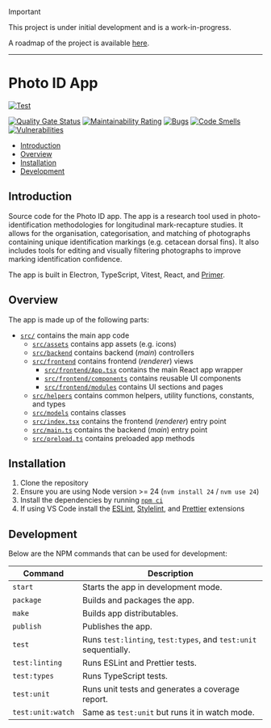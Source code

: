 > [!IMPORTANT]  
> This project is under initial development and is a work-in-progress.
>
> A roadmap of the project is available [here](https://github.com/orgs/CRRU-UK/projects/3).

---

# Photo ID App

[![Test](https://github.com/CRRU-UK/photo-id-app/actions/workflows/main.yaml/badge.svg?branch=main)](https://github.com/CRRU-UK/photo-id-app/actions/workflows/main.yaml)

[![Quality Gate Status](https://sonarcloud.io/api/project_badges/measure?project=CRRU-UK_photo-id-app&metric=alert_status)](https://sonarcloud.io/summary/new_code?id=CRRU-UK_photo-id-app)
[![Maintainability Rating](https://sonarcloud.io/api/project_badges/measure?project=CRRU-UK_photo-id-app&metric=sqale_rating)](https://sonarcloud.io/summary/new_code?id=CRRU-UK_photo-id-app)
[![Bugs](https://sonarcloud.io/api/project_badges/measure?project=CRRU-UK_photo-id-app&metric=bugs)](https://sonarcloud.io/summary/new_code?id=CRRU-UK_photo-id-app)
[![Code Smells](https://sonarcloud.io/api/project_badges/measure?project=CRRU-UK_photo-id-app&metric=code_smells)](https://sonarcloud.io/summary/new_code?id=CRRU-UK_photo-id-app)
[![Vulnerabilities](https://sonarcloud.io/api/project_badges/measure?project=CRRU-UK_photo-id-app&metric=vulnerabilities)](https://sonarcloud.io/summary/new_code?id=CRRU-UK_photo-id-app)

- [Introduction](#introduction)
- [Overview](#overview)
- [Installation](#installation)
- [Development](#development)

## Introduction

Source code for the Photo ID app. The app is a research tool used in photo-identification methodologies for longitudinal mark-recapture studies. It allows for the organisation, categorisation, and matching of photographs containing unique identification markings (e.g. cetacean dorsal fins). It also includes tools for editing and visually filtering photographs to improve marking identification confidence.

The app is built in Electron, TypeScript, Vitest, React, and [Primer](https://primer.style).

## Overview

The app is made up of the following parts:

- [`src/`](src/) contains the main app code
  - [`src/assets`](src/assets) contains app assets (e.g. icons)
  - [`src/backend`](src/backend) contains backend (_main_) controllers
  - [`src/frontend`](src/frontend) contains frontend (_renderer_) views
    - [`src/frontend/App.tsx`](src/frontend/App.tsx) contains the main React app wrapper
    - [`src/frontend/components`](src/frontend/components) contains reusable UI components
    - [`src/frontend/modules`](src/frontend/modules) contains UI sections and pages
  - [`src/helpers`](src/helpers) contains common helpers, utility functions, constants, and types
  - [`src/models`](src/models) contains classes
  - [`src/index.tsx`](src/index.tsx) contains the frontend (_renderer_) entry point
  - [`src/main.ts`](src/main.ts) contains the backend (_main_) entry point
  - [`src/preload.ts`](src/preload.ts) contains preloaded app methods

## Installation

1. Clone the repository
2. Ensure you are using Node version >= 24 (`nvm install 24` / `nvm use 24`)
3. Install the dependencies by running [`npm ci`](https://docs.npmjs.com/cli/ci.html)
4. If using VS Code install the [ESLint](https://marketplace.visualstudio.com/items?itemName=dbaeumer.vscode-eslint), [Stylelint](https://marketplace.visualstudio.com/items?itemName=stylelint.vscode-stylelint), and [Prettier](https://marketplace.visualstudio.com/items?itemName=esbenp.prettier-vscode) extensions

## Development

Below are the NPM commands that can be used for development:

| Command           | Description                                                      |
| ----------------- | ---------------------------------------------------------------- |
| `start`           | Starts the app in development mode.                              |
| `package`         | Builds and packages the app.                                     |
| `make`            | Builds app distributables.                                       |
| `publish`         | Publishes the app.                                               |
| `test`            | Runs `test:linting`, `test:types`, and `test:unit` sequentially. |
| `test:linting`    | Runs ESLint and Prettier tests.                                  |
| `test:types`      | Runs TypeScript tests.                                           |
| `test:unit`       | Runs unit tests and generates a coverage report.                 |
| `test:unit:watch` | Same as `test:unit` but runs it in watch mode.                   |
